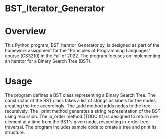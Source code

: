 # BST_Iterator_Generator

# Overview

This Python program, BST_Iterator_Generator.py, is designed as part of the homework assignment for the "Principles of Programming Languages" course (CS3210) in the Fall of 2022. The program focuses on implementing an iterator for a Binary Search Tree (BST).


# Usage

The program defines a BST class representing a Binary Search Tree.
The constructor of the BST class takes a list of strings as labels for the nodes, creating the tree accordingly.
The _add method adds nodes to the tree recursively.
The _print method generates a string representation of the BST using recursion.
The in_order method (TODO #1) is designed to return one element at a time from the BST's given node, respecting in-order tree traversal.
The program includes sample code to create a tree and print its structure.
